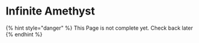 # Infinite Amethyst

{% hint style="danger" %}
This Page is not complete yet. Check back later
{% endhint %}

<figure><img src="https://github.com/user-attachments/assets/d4bb2134-4925-4399-8a29-7bedd0af7584" alt=""><figcaption></figcaption></figure>
